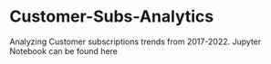 # Customer-Subs-Analytics
Analyzing Customer  subscriptions trends from 2017-2022. Jupyter Notebook can be found here
